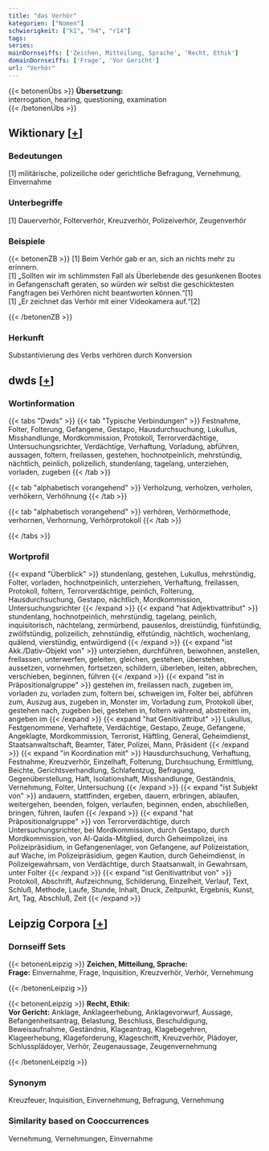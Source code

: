 ```yaml
---
title: "das Verhör"
kategorien: ["Nomen"]
schwierigkeit: ["k1", "h4", "r14"]
tags:
series:
mainDornseiffs: ['Zeichen, Mitteilung, Sprache', 'Recht, Ethik']
domainDornseiffs: ['Frage', 'Vor Gericht']
url: "Verhör"
---
```


{{< betonenÜbs >}}
**Übersetzung:**  
interrogation, hearing, questioning, examination  
{{< /betonenÜbs >}}

## Wiktionary [[+](https://de.wiktionary.org/wiki/Verhör)]

### Bedeutungen
[1] militärische, polizeiliche oder gerichtliche Befragung, Vernehmung, Einvernahme  

### Unterbegriffe
[1] Dauerverhör, Folterverhör, Kreuzverhör, Polizeiverhör, Zeugenverhör  

### Beispiele
{{< betonenZB >}}
[1] Beim Verhör gab er an, sich an nichts mehr zu erinnern.  
[1] „Sollten wir im schlimmsten Fall als Überlebende des gesunkenen Bootes in Gefangenschaft geraten, so würden wir selbst die geschicktesten Fangfragen bei Verhören nicht beantworten können.“[1]  
[1] „Er zeichnet das Verhör mit einer Videokamera auf.“[2]  

{{< /betonenZB >}}
### Herkunft
Substantivierung des Verbs verhören durch Konversion  



## dwds [[+](https://www.dwds.de/wb/Verhör)]

### Wortinformation
{{< tabs "Dwds" >}}
{{< tab "Typische Verbindungen" >}}
Festnahme, Folter, Folterung, Gefangene, Gestapo, Hausdurchsuchung, Lukullus, Misshandlunge, Mordkommission, Protokoll, Terrorverdächtige, Untersuchungsrichter, Verdächtige, Verhaftung, Vorladung, abführen, aussagen, foltern, freilassen, gestehen, hochnotpeinlich, mehrstündig, nächtlich, peinlich, polizeilich, stundenlang, tagelang, unterziehen, vorladen, zugeben
{{< /tab >}}

{{< tab "alphabetisch vorangehend" >}}
Verholzung, verholzen, verholen, verhökern, Verhöhnung
{{< /tab >}}

{{< tab "alphabetisch vorangehend" >}}
verhören, Verhörmethode, verhornen, Verhornung, Verhörprotokoll
{{< /tab >}}

{{< /tabs >}}

### Wortprofil
{{< expand "Überblick" >}} stundenlang, gestehen, Lukullus, mehrstündig, Folter, vorladen, hochnotpeinlich, unterziehen, Verhaftung, freilassen, Protokoll, foltern, Terrorverdächtige, peinlich, Folterung, Hausdurchsuchung, Gestapo, nächtlich, Mordkommission, Untersuchungsrichter {{< /expand >}}
{{< expand "hat Adjektivattribut" >}} stundenlang, hochnotpeinlich, mehrstündig, tagelang, peinlich, inquisitorisch, nächtelang, zermürbend, pausenlos, dreistündig, fünfstündig, zwölfstündig, polizeilich, zehnstündig, elfstündig, nächtlich, wochenlang, quälend, vierstündig, entwürdigend {{< /expand >}}
{{< expand "ist Akk./Dativ-Objekt von" >}} unterziehen, durchführen, beiwohnen, anstellen, freilassen, unterwerfen, geleiten, gleichen, gestehen, überstehen, aussetzen, vornehmen, fortsetzen, schildern, überleben, leiten, abbrechen, verschieben, beginnen, führen {{< /expand >}}
{{< expand "ist in Präpositionalgruppe" >}} gestehen im, freilassen nach, zugeben im, vorladen zu, vorladen zum, foltern bei, schweigen im, Folter bei, abführen zum, Auszug aus, zugeben in, Monster im, Vorladung zum, Protokoll über, gestehen nach, zugeben bei, gestehen in, foltern während, abstreiten im, angeben im {{< /expand >}}
{{< expand "hat Genitivattribut" >}} Lukullus, Festgenommene, Verhaftete, Verdächtige, Gestapo, Zeuge, Gefangene, Angeklagte, Mordkommission, Terrorist, Häftling, General, Geheimdienst, Staatsanwaltschaft, Beamter, Täter, Polizei, Mann, Präsident {{< /expand >}}
{{< expand "in Koordination mit" >}} Hausdurchsuchung, Verhaftung, Festnahme, Kreuzverhör, Einzelhaft, Folterung, Durchsuchung, Ermittlung, Beichte, Gerichtsverhandlung, Schlafentzug, Befragung, Gegenüberstellung, Haft, Isolationshaft, Misshandlunge, Geständnis, Vernehmung, Folter, Untersuchung {{< /expand >}}
{{< expand "ist Subjekt von" >}} andauern, stattfinden, ergeben, dauern, erbringen, ablaufen, weitergehen, beenden, folgen, verlaufen, beginnen, enden, abschließen, bringen, führen, laufen {{< /expand >}}
{{< expand "hat Präpositionalgruppe" >}} von Terrorverdächtige, durch Untersuchungsrichter, bei Mordkommission, durch Gestapo, durch Mordkommission, von Al-Qaida-Mitglied, durch Geheimpolizei, ins Polizeipräsidium, in Gefangenenlager, von Gefangene, auf Polizeistation, auf Wache, im Polizeipräsidium, gegen Kaution, durch Geheimdienst, in Polizeigewahrsam, von Verdächtige, durch Staatsanwalt, in Gewahrsam, unter Folter {{< /expand >}}
{{< expand "ist Genitivattribut von" >}} Protokoll, Abschrift, Aufzeichnung, Schilderung, Einzelheit, Verlauf, Text, Schluß, Methode, Laufe, Stunde, Inhalt, Druck, Zeitpunkt, Ergebnis, Kunst, Art, Tag, Abschluß, Zeit {{< /expand >}}

## Leipzig Corpora [[+](https://corpora.uni-leipzig.de/en/res?word=Verhör&corpusId=deu_newscrawl-public_2018)]

### Dornseiff Sets
{{< betonenLeipzig >}}
**Zeichen, Mitteilung, Sprache:**  
**Frage:** Einvernahme, Frage, Inquisition, Kreuzverhör, Verhör, Vernehmung  

{{< /betonenLeipzig >}}


{{< betonenLeipzig >}}
**Recht, Ethik:**  
**Vor Gericht:** Anklage, Anklageerhebung, Anklagevorwurf, Aussage, Befangenheitsantrag, Belastung, Beschluss, Beschuldigung, Beweisaufnahme, Geständnis, Klageantrag, Klagebegehren, Klageerhebung, Klageforderung, Klageschrift, Kreuzverhör, Plädoyer, Schlussplädoyer, Verhör, Zeugenaussage, Zeugenvernehmung  

{{< /betonenLeipzig >}}

### Synonym
Kreuzfeuer, Inquisition, Einvernehmung, Befragung, Vernehmung


### Similarity based on Cooccurrences
Vernehmung, Vernehmungen, Einvernahme

